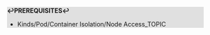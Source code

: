 <div style="margin:2em; background-color: #e0e0e0;">

<strong>↩PREREQUISITES↩</strong>

 * Kinds/Pod/Container Isolation/Node Access_TOPIC

</div>

